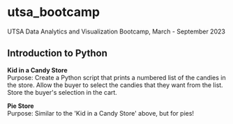 # utsa_bootcamp
UTSA Data Analytics and Visualization Bootcamp, March - September 2023

## Introduction to Python

**Kid in a Candy Store** <br>
Purpose: Create a Python script that prints a numbered list of the candies in the store. Allow the buyer to select the candies that they want from the list. Store the buyer's selection in the cart.

**Pie Store** <br>
Purpose: Similar to the 'Kid in a Candy Store' above, but for pies!


